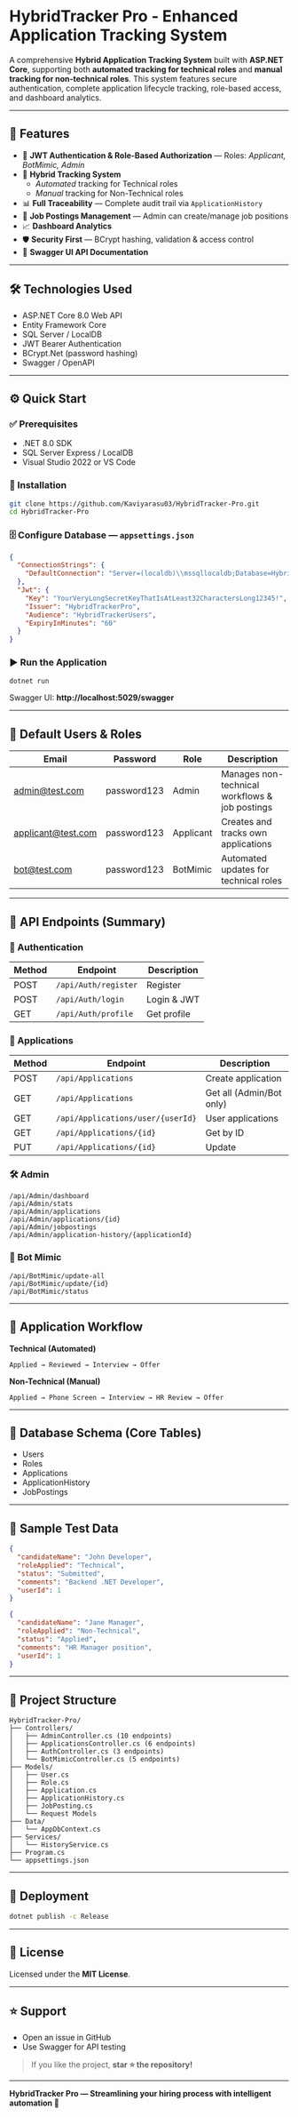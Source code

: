 # HybridTracker Pro - Enhanced Application Tracking System

A comprehensive **Hybrid Application Tracking System** built with **ASP.NET Core**, supporting both **automated tracking for technical roles** and **manual tracking for non-technical roles**. This system features secure authentication, complete application lifecycle tracking, role-based access, and dashboard analytics.

---

## 🚀 Features

- 🔐 **JWT Authentication & Role-Based Authorization** — Roles: *Applicant, BotMimic, Admin*
- 🤖 **Hybrid Tracking System**
  - *Automated* tracking for Technical roles
  - *Manual* tracking for Non-Technical roles
- 📊 **Full Traceability** — Complete audit trail via `ApplicationHistory`
- 💼 **Job Postings Management** — Admin can create/manage job positions
- 📈 **Dashboard Analytics**
- 🛡️ **Security First** — BCrypt hashing, validation & access control
- 📌 **Swagger UI API Documentation**

---

## 🛠️ Technologies Used

- ASP.NET Core 8.0 Web API
- Entity Framework Core
- SQL Server / LocalDB
- JWT Bearer Authentication
- BCrypt.Net (password hashing)
- Swagger / OpenAPI

---

## ⚙️ Quick Start

### ✅ Prerequisites
- .NET 8.0 SDK
- SQL Server Express / LocalDB
- Visual Studio 2022 or VS Code

### 📌 Installation

```bash
git clone https://github.com/Kaviyarasu03/HybridTracker-Pro.git
cd HybridTracker-Pro
```

### 🗄️ Configure Database — `appsettings.json`

```json
{
  "ConnectionStrings": {
    "DefaultConnection": "Server=(localdb)\\mssqllocaldb;Database=HybridTrackerProDb;Trusted_Connection=True;MultipleActiveResultSets=true"
  },
  "Jwt": {
    "Key": "YourVeryLongSecretKeyThatIsAtLeast32CharactersLong12345!",
    "Issuer": "HybridTrackerPro",
    "Audience": "HybridTrackerUsers",
    "ExpiryInMinutes": "60"
  }
}
```

### ▶️ Run the Application

```bash
dotnet run
```

Swagger UI: **http://localhost:5029/swagger**

---

## 👥 Default Users & Roles

| Email              | Password     | Role      | Description |
|-------------------|-------------|-----------|-------------|
| admin@test.com     | password123 | Admin     | Manages non-technical workflows & job postings |
| applicant@test.com | password123 | Applicant | Creates and tracks own applications |
| bot@test.com       | password123 | BotMimic  | Automated updates for technical roles |

---

## 📡 API Endpoints (Summary)

### 🔑 Authentication
| Method | Endpoint | Description |
|---------|----------|-------------|
| POST | `/api/Auth/register` | Register |
| POST | `/api/Auth/login` | Login & JWT |
| GET | `/api/Auth/profile` | Get profile |

### 📌 Applications
| Method | Endpoint | Description |
|---------|----------|-------------|
| POST | `/api/Applications` | Create application |
| GET | `/api/Applications` | Get all (Admin/Bot only) |
| GET | `/api/Applications/user/{userId}` | User applications |
| GET | `/api/Applications/{id}` | Get by ID |
| PUT | `/api/Applications/{id}` | Update |

### 🛠️ Admin
```
/api/Admin/dashboard
/api/Admin/stats
/api/Admin/applications
/api/Admin/applications/{id}
/api/Admin/jobpostings
/api/Admin/application-history/{applicationId}
```

### 🤖 Bot Mimic
```
/api/BotMimic/update-all
/api/BotMimic/update/{id}
/api/BotMimic/status
```

---

## 🔄 Application Workflow

**Technical (Automated)**
```
Applied → Reviewed → Interview → Offer
```

**Non-Technical (Manual)**
```
Applied → Phone Screen → Interview → HR Review → Offer
```

---

## 💾 Database Schema (Core Tables)
- Users
- Roles
- Applications
- ApplicationHistory
- JobPostings

---

## 🧪 Sample Test Data

```json
{
  "candidateName": "John Developer",
  "roleApplied": "Technical",
  "status": "Submitted",
  "comments": "Backend .NET Developer",
  "userId": 1
}
```

```json
{
  "candidateName": "Jane Manager",
  "roleApplied": "Non-Technical",
  "status": "Applied",
  "comments": "HR Manager position",
  "userId": 1
}
```

---

## 📁 Project Structure

```
HybridTracker-Pro/
├── Controllers/
│   ├── AdminController.cs (10 endpoints)
│   ├── ApplicationsController.cs (6 endpoints)
│   ├── AuthController.cs (3 endpoints)
│   └── BotMimicController.cs (5 endpoints)
├── Models/
│   ├── User.cs
│   ├── Role.cs
│   ├── Application.cs
│   ├── ApplicationHistory.cs
│   ├── JobPosting.cs
│   └── Request Models
├── Data/
│   └── AppDbContext.cs
├── Services/
│   └── HistoryService.cs
├── Program.cs
└── appsettings.json
```

---

## 🚀 Deployment

```bash
dotnet publish -c Release
```

---

## 📄 License
Licensed under the **MIT License**.

---

## ⭐ Support
- Open an issue in GitHub
- Use Swagger for API testing

> If you like the project, **star ⭐ the repository!**

---

**HybridTracker Pro — Streamlining your hiring process with intelligent automation 🚀**
